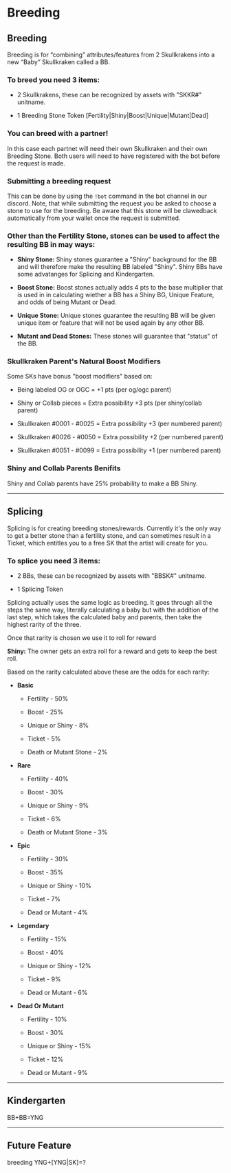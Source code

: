 # Breeding

## Breeding

Breeding is for “combining” attributes/features from 2 Skullkrakens into a new “Baby” Skullkraken called a BB.

### To breed you need 3 items:

* 2 Skullkrakens, these can be recognized by assets with "SKKR#" unitname.

* 1 Breeding Stone Token [Fertility|Shiny|Boost|Unique|Mutant|Dead]

### You can breed with a partner!

In this case each partnet will need their own Skullkraken and their own Breeding Stone. Both users will need to have registered with the bot before the request is made.

### Submitting a breeding request

This can be done by using the `!bot` command in the bot channel in our discord. Note, that while submitting the request you be asked to choose a stone to use for the breeding. Be aware that this stone will be clawedback automatically from your wallet once the request is submitted.

### Other than the **Fertility Stone**, stones can be used to affect the resulting BB in may ways:

- **Shiny Stone:** Shiny stones guarantee a "Shiny" background for the BB and will therefore make the resulting BB labeled "Shiny". Shiny BBs have some advatanges for Splicing and Kindergarten.

- **Boost Stone:** Boost stones actually adds 4 pts to the base multiplier that is used in in calculating wiether a BB has a Shiny BG, Unique Feature, and odds of being Mutant or Dead.

- **Unique Stone:** Unique stones guarantee the resulting BB will be given unique item or feature that will not be used again by any other BB.

- **Mutant and Dead Stones:** These stones will guarantee that "status" of the BB.

### Skullkraken Parent's Natural Boost Modifiers

Some SKs have bonus "boost modifiers" based on:

* Being labeled OG or OGC = +1 pts (per og/ogc parent)

* Shiny or Collab pieces = Extra possibility +3 pts (per shiny/collab parent)

* Skullkraken #0001 - #0025 = Extra possibility +3 (per numbered parent)

* Skullkraken #0026 - #0050 = Extra possibility +2 (per numbered parent)

* Skullkraken #0051 - #0099 = Extra possibility +1 (per numbered parent)

### Shiny and Collab Parents Benifits
Shiny and Collab parents have 25% probability to make a BB Shiny.

---
## Splicing 

Splicing is for creating breeding stones/rewards. Currently it's the only way to get a better stone than a fertility stone, and can sometimes result in a Ticket, which entitles you to a free SK that the artist will create for you.

### To splice you need 3 items:

* 2 BBs, these can be recognized by assets with "BBSK#" unitname.

* 1 Splicing Token

Splicing actually uses the same logic as breeding. It goes through all the steps the same way, literally calculating a baby but with the addition of the last step, which takes the calculated baby and parents, then take the highest rarity of the three.

Once that rarity is chosen we use it to roll for reward

**Shiny:** The owner gets an extra roll for a reward and gets to keep the best roll.

Based on the rarity calculated above these are the odds for each rarity:

- **Basic**

    * Fertility - 50%

    * Boost - 25%

    * Unique or Shiny - 8%

    * Ticket - 5%

    * Death or Mutant Stone - 2%

- **Rare**
    
    * Fertility - 40%

    * Boost - 30%

    * Unique or Shiny - 9%

    * Ticket - 6%

    * Death or Mutant Stone - 3%

- **Epic**
    
    * Fertility - 30%
    
    * Boost - 35%
    
    * Unique or Shiny - 10%
    
    * Ticket - 7%
    
    * Dead or Mutant - 4%

- **Legendary**
    
    * Fertility - 15%

    * Boost - 40%

    * Unique or Shiny - 12%
    
    * Ticket - 9%

    * Dead or Mutant - 6%

- **Dead Or Mutant**
    
    * Fertility - 10%
    
    * Boost - 30%
    
    * Unique or Shiny - 15%
    
    * Ticket - 12%
    
    * Dead or Mutant - 9%

---
## Kindergarten
BB+BB=YNG

---
## Future Feature
breeding YNG+[YNG|SK]=?
